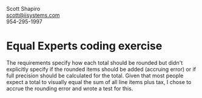 Scott Shapiro  
scott@iisystems.com  
954-295-1997  

# Equal Experts coding exercise


The requirements specify how each total should be rounded but didn't explicitly specify if the rounded items should be added (accruing error) or if full precision should be calculated for the total.
Given that most people expect a total to visually equal the sum of all line items plus tax, I chose to accrue the rounding error and wrote a test for this.
